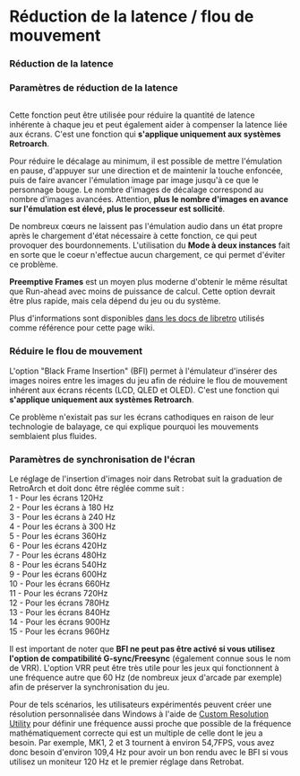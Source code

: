 # Réduction de la latence / flou de mouvement

### Réduction de la latence

### Paramètres de réduction de la latence

<div align="left"><figure><img src="https://i.imgur.com/85tGjFD.png" alt=""><figcaption></figcaption></figure></div>

Cette fonction peut être utilisée pour réduire la quantité de latence inhérente à chaque jeu et peut également aider à compenser la latence liée aux écrans. C'est une fonction qui **s'applique uniquement aux systèmes Retroarch**.

Pour réduire le décalage au minimum, il est possible de mettre l'émulation en pause, d'appuyer sur une direction et de maintenir la touche enfoncée, puis de faire avancer l'émulation image par image jusqu'à ce que le personnage bouge. Le nombre d'images de décalage correspond au nombre d'images avancées. Attention, **plus le nombre d'images en avance sur l'émulation est élevé, plus le processeur est sollicité**.

De nombreux cœurs ne laissent pas l'émulation audio dans un état propre après le chargement d'état nécessaire à cette fonction, ce qui peut provoquer des bourdonnements. L'utilisation du **Mode à deux instances** fait en sorte que le coeur n'effectue aucun chargement, ce qui permet d'éviter ce problème.

**Preemptive Frames** est un moyen plus moderne d'obtenir le même résultat que Run-ahead avec moins de puissance de calcul. Cette option devrait être plus rapide, mais cela dépend du jeu ou du système.

Plus d'informations sont disponibles [dans les docs de libretro](https://docs.libretro.com/guides/runahead/) utilisés comme référence pour cette page wiki.

### Réduire le flou de mouvement

L'option "Black Frame Insertion" (BFI) permet à l'émulateur d'insérer des images noires entre les images du jeu afin de réduire le flou de mouvement inhérent aux écrans récents (LCD, QLED et OLED). C'est une fonction qui **s'applique uniquement aux systèmes Retroarch**.

Ce problème n'existait pas sur les écrans cathodiques en raison de leur technologie de balayage, ce qui explique pourquoi les mouvements semblaient plus fluides.

### Paramètres de synchronisation de l'écran

Le réglage de l'insertion d'images noir dans Retrobat suit la graduation de RetroArch et doit donc être réglée comme suit :\
1 - Pour les écrans 120Hz\
2 - Pour les écrans à 180 Hz\
3 - Pour les écrans à 240 Hz\
4 - Pour les écrans à 300 Hz\
5 - Pour les écrans 360Hz\
6 - Pour les écrans 420Hz\
7 - Pour les écrans 480Hz\
8 - Pour les écrans 540Hz\
9 - Pour les écrans 600Hz\
10 - Pour les écrans 660Hz\
11 - Pour les écrans 720Hz\
12 - Pour les écrans 780Hz\
13 - Pour les écrans 840Hz\
14 - Pour les écrans 900Hz\
15 - Pour les écrans 960Hz

Il est important de noter que **BFI ne peut pas être activé si vous utilisez l'option de compatibilité G-sync/Freesync** (également connue sous le nom de VRR). L'option VRR peut être très utile pour les jeux qui fonctionnent à une fréquence autre que 60 Hz (de nombreux jeux d'arcade par exemple) afin de préserver la synchronisation du jeu.

Pour de tels scénarios, les utilisateurs expérimentés peuvent créer une résolution personnalisée dans Windows à l'aide de [Custom Resolution Utility](https://github.com/radamar/Custom-Resolution-Utility-ToastyX) pour définir une fréquence aussi proche que possible de la fréquence mathématiquement correcte qui est un multiple de celle dont le jeu a besoin. Par exemple, MK1, 2 et 3 tournent à environ 54,7FPS, vous avez donc besoin d'environ 109,4 Hz pour avoir un bon rendu avec le BFI si vous utilisez un moniteur 120 Hz et le premier réglage dans Retrobat.
